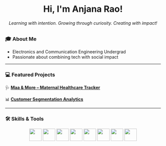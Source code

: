 <h1 align="center">Hi, I'm Anjana Rao!</h1>
<h6 align="center">Learning with intention. Growing through curiosity. Creating with impact!</h6>

### 🎓 About Me

- Electronics and Communication Engineering Undergrad
- Passionate about combining tech with social impact

---

### 💻 Featured Projects

🩺 **[Maa & More – Maternal Healthcare Tracker](https://github.com/anjanaarao/maa-and-more-website)**   

📊 **[Customer Segmentation Analytics](https://github.com/anjanaarao/Customer-Segmentation)**   

---

### 🛠 Skills & Tools

<p align="center">
  <img src="https://cdn.jsdelivr.net/gh/devicons/devicon/icons/html5/html5-original.svg" width="40" height="40"/>
  <img src="https://cdn.jsdelivr.net/gh/devicons/devicon/icons/css3/css3-original.svg" width="40" height="40"/>
  <img src="https://cdn.jsdelivr.net/gh/devicons/devicon/icons/javascript/javascript-original.svg" width="40" height="40"/>
  <img src="https://cdn.jsdelivr.net/gh/devicons/devicon/icons/jupyter/jupyter-original.svg" width="40" height="40"/>
  <img src="https://cdn.jsdelivr.net/gh/devicons/devicon/icons/java/java-original.svg" width="40" height="40"/>
  <img src="https://cdn.jsdelivr.net/gh/devicons/devicon/icons/cplusplus/cplusplus-original.svg" width="40" height="40"/>
  <img src="https://cdn.jsdelivr.net/gh/devicons/devicon/icons/python/python-original.svg" width="40" height="40"/>
  <img src="https://upload.wikimedia.org/wikipedia/commons/d/d0/Google_Colaboratory_logo.svg" width="40" height="40"/>
</p>
